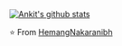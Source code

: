 <a href="https://github.com/ankitwarbhe">
 <img align="center" src="https://github-readme-stats.vercel.app/api?username=HemangNakaranibh&show_icons=true&theme=dark&line_height=30" alt="Ankit's github stats"/>
</a>

⭐️ From [HemangNakaranibh](https://github.com/HemangNakaranibh)
